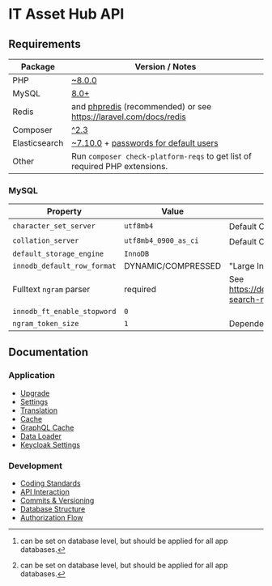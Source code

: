 # IT Asset Hub API

## Requirements

| Package       | Version / Notes                                                                                                                                         |
|---------------|---------------------------------------------------------------------------------------------------------------------------------------------------------|
| PHP           | [~8.0.0](https://php.net/)                                                                                                                              |
| MySQL         | [8.0+](https://www.mysql.com/)                                                                                                                          |
| Redis         | and [phpredis](https://github.com/phpredis/phpredis) (recommended) or see https://laravel.com/docs/redis                                                |
| Composer      | [^2.3](https://getcomposer.org/)                                                                                                                        |
| Elasticsearch | [~7.10.0](https://www.elastic.co/) + [passwords for default users](https://www.elastic.co/guide/en/elasticsearch/reference/current/built-in-users.html) |
| Other         | Run `composer check-platform-reqs` to get list of required PHP extensions.                                                                              |


### MySQL

| Property                    | Value                | Description                                                            |
|-----------------------------|----------------------|------------------------------------------------------------------------|
| `character_set_server`      | `utf8mb4`            | Default Charset[^1]                                                    |
| `collation_server`          | `utf8mb4_0900_as_ci` | Default Collation[^1]                                                  |
| `default_storage_engine`    | `InnoDB`             |                                                                        |
| `innodb_default_row_format` | DYNAMIC/COMPRESSED   | "Large Index Key Prefix Support" required                              |
| Fulltext `ngram` parser     | required             | See https://dev.mysql.com/doc/refman/8.0/en/fulltext-search-ngram.html |
| `innodb_ft_enable_stopword` | `0`                  |                                                                        |
| `ngram_token_size`          | `1`                  | Depended on min searchable word length.                                |

[^1]: can be set on database level, but should be applied for all app databases.


## Documentation

### Application

* [Upgrade](./docs/Upgrade.md)
* [Settings](./docs/Application-Settings.md)
* [Translation](./docs/Application-Translation.md)
* [Cache](./docs/Application-Cache.md)
* [GraphQL Cache](./docs/Application-GraphQL-Cache.md)
* [Data Loader](./docs/DataLoader.md)
* [Keycloak Settings](docs/Keycloak/README.md)


### Development

* [Coding Standards](./docs/Coding-Standards.md)
* [API Interaction](./docs/API-Interaction.md)
* [Commits & Versioning](./docs/Commits-Versioning.md)
* [Database Structure](./docs/database.mwb)
* [Authorization Flow](./docs/AuthorizationFlow.drawio)
